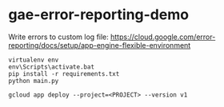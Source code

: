 # gae-error-reporting-demo
Write errors to custom log file: https://cloud.google.com/error-reporting/docs/setup/app-engine-flexible-environment

```
virtualenv env
env\Scripts\activate.bat
pip install -r requirements.txt
python main.py

gcloud app deploy --project=<PROJECT> --version v1
```
